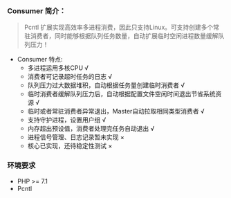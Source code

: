 ### Consumer 简介：
> Pcntl 扩展实现高效率多进程消费，因此只支持Linux。可支持创建多个常驻消费者，同时能够根据队列任务数量，自动扩展临时空闲进程数量缓解队列压力！

* Consumer 特点: 
   * 多进程运用多核CPU  √
   * 消费者可记录超时任务的日志  √
   * 队列压力过大数据堆积，自动根据任务量创建临时消费者  √
   * 临时消费者缓解队列压力后，自动根据配置文件空闲时间退出节省系统资源  √
   * 临时或者常驻消费者异常退出，Master自动拉取相同类型消费者  √
   * 支持守护进程，设置用户组  √
   * 内存超出预设值，消费者处理完任务自动退出  √
   * 进程信号管理、日志记录暂未实现  ×
   * 核心已实现，还待稳定性测试  ×
  
### 环境要求

* PHP >= 7.1
* Pcntl